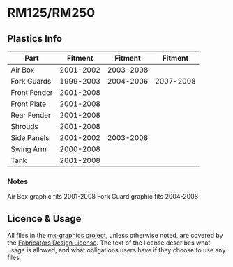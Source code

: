# RM125/RM250

## Plastics Info

| Part          | Fitment   | Fitment   | Fitment   |
| ------------- | --------- | --------- | --------- |
| Air Box       | 2001-2002 | 2003-2008 |           |
| Fork Guards   | 1999-2003 | 2004-2006 | 2007-2008 |
| Front Fender  | 2001-2008 |           |           |
| Front Plate   | 2001-2008 |           |           |
| Rear Fender   | 2001-2008 |           |           |
| Shrouds       | 2001-2008 |           |           |
| Side Panels   | 2001-2002 | 2003-2008 |           |
| Swing Arm     | 2000-2008 |           |           |
| Tank          | 2001-2008 |           |           |

### Notes

Air Box graphic fits 2001-2008
Fork Guard graphic fits 2004-2008

## Licence & Usage

All files in the [mx-graphics project](https://github.com/glevand/mx-graphics), unless otherwise noted, are covered by the [Fabricators Design License](https://github.com/glevand/mx-graphics/blob/master/fabricators-design-license.txt).  The text of the license describes what usage is allowed, and what obligations users have if they choose to use any files.
